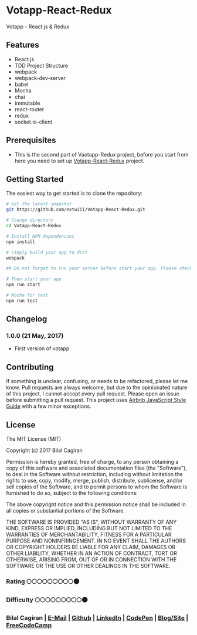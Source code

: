 # Votapp-React-Redux
Votapp -  React.js &amp; Redux

Features
--------
- React.js 
- TDD Project Structure
- webpack
- webpack-dev-server
- babel
- Mocha
- chai
- immutable 
- react-router
- redux
- socket.io-client

Prerequisites
-------------
- This is the second part of Vaotapp-Redux project, before you start from here you need to set up [Votapp-React-Redux]() project.


Getting Started
-------------

The easiest way to get started is to clone the repository:

```bash
# Get the latest snapshot
git https://github.com/extwiii/Votapp-React-Redux.git

# Change directory
cd Votapp-React-Redux

# Install NPM dependencies
npm install

# Simply build your app to dist
webpack

## Do not forget to run your server before start your app. Please check Prerequisites . ## 

# Then start your app 
npm run start

# Mocha for test
npm run test
```

Changelog
---------

### 1.0.0 (21 May, 2017)
- First version of votapp

Contributing
------------

If something is unclear, confusing, or needs to be refactored, please let me know.
Pull requests are always welcome, but due to the opinionated nature of this
project, I cannot accept every pull request. Please open an issue before
submitting a pull request. This project uses
[Airbnb JavaScript Style Guide](https://github.com/airbnb/javascript) with a
few minor exceptions.

License
-------

The MIT License (MIT)

Copyright (c) 2017 Bilal Cagiran

Permission is hereby granted, free of charge, to any person obtaining a copy of this software and associated documentation files (the "Software"), to deal in the Software without restriction, including without limitation the rights to use, copy, modify, merge, publish, distribute, sublicense, and/or sell copies of the Software, and to permit persons to whom the Software is furnished to do so, subject to the following conditions:

The above copyright notice and this permission notice shall be included in all copies or substantial portions of the Software.

THE SOFTWARE IS PROVIDED "AS IS", WITHOUT WARRANTY OF ANY KIND, EXPRESS OR IMPLIED, INCLUDING BUT NOT LIMITED TO THE WARRANTIES OF MERCHANTABILITY, FITNESS FOR A PARTICULAR PURPOSE AND NONINFRINGEMENT. IN NO EVENT SHALL THE AUTHORS OR COPYRIGHT HOLDERS BE LIABLE FOR ANY CLAIM, DAMAGES OR OTHER LIABILITY, WHETHER IN AN ACTION OF CONTRACT, TORT OR OTHERWISE, ARISING FROM, OUT OF OR IN CONNECTION WITH THE SOFTWARE OR THE USE OR OTHER DEALINGS IN THE SOFTWARE.



### Rating :full_moon::full_moon::full_moon::full_moon::full_moon::full_moon::full_moon::full_moon::full_moon::new_moon:
### Difficulty :full_moon::full_moon::full_moon::full_moon::full_moon::full_moon::full_moon::full_moon::full_moon::new_moon:

### Bilal Cagiran  | [E-Mail](mailto:bcagiran@hotmail.com) | [Github](https://github.com/extwiii/) | [LinkedIn](https://linkedin.com/in/bilalcagiran) | [CodePen](http://codepen.io/extwiii/) | [Blog/Site](http://bilalcagiran.com) | [FreeCodeCamp](https://www.freecodecamp.com/extwiii) 


